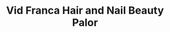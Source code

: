 ---
title: "Vid Franca Hair and Nail Beauty Palor"
url: /accra/vid-franca-hair-and-nail-beauty-palor/
shop: beauty
---